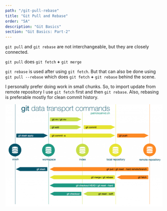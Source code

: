 ```yaml
---
path: "/git-pull-rebase"
title: "Git Pull and Rebase"
order: "5A"
description: "Git Basics"
section: "Git Basics: Part-2"
---
```


`git pull` and `git rebase` are not interchangeable, but they are closely connected.

`git pull` does `git fetch` **+** `git merge`

`git rebase` is used after using `git fetch`. But that can also be done using `git pull --rebase` which does `git fetch` **+** `git rebase` behind the scene.

I personally prefer doing work in small chunks. So, to import update from remote repository I use `git fetch` first and then `git rebase`. Also, rebasing is preferable mostly for clean commit history.

![git workflow](images/git-data-transport.png)
